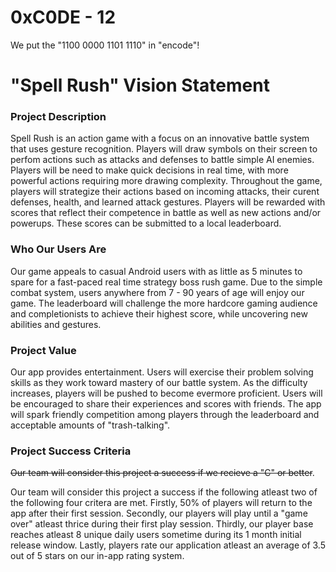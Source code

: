# 0xC0DE - 12

We put the "1100 0000 1101 1110" in "encode"!

# "Spell Rush"  Vision Statement

### Project Description

Spell Rush is an action game with a focus on an innovative battle system that uses gesture recognition. Players will draw symbols on their screen to perfom actions such as attacks and defenses to battle simple AI enemies. Players will be need to make quick decisions
in real time, with more powerful actions requiring more drawing complexity. Throughout the game, players will strategize their actions based on incoming attacks, their curent defenses, health, and learned attack gestures. Players will be rewarded with scores that reflect their competence in battle as well as new actions and/or powerups. These scores can be submitted to a local leaderboard. 

### Who Our Users Are

Our game appeals to casual Android users with as little as 5 minutes to spare for a fast-paced real time strategy boss rush game. Due to the simple combat system, users anywhere from 7 - 90 years of age will enjoy our game.  The leaderboard will challenge the more hardcore gaming audience and completionists to achieve their highest score, while uncovering new abilities and gestures.

### Project Value

Our app provides entertainment. Users will exercise their problem solving skills as they work toward mastery of our battle system. As the difficulty increases, players will be pushed to become evermore proficient. Users will be encouraged to share their experiences and scores with friends. The app will spark friendly competition among players through the leaderboard and acceptable amounts of "trash-talking".

### Project Success Criteria

~~Our team will consider this project a success if we recieve a "C" or better~~.

Our team will consider this project a success if the following atleast two of the following four critera are met. Firstly, 50% of players will return to the app after their first session. Secondly, our players will play until a "game over" atleast thrice during their first play session. Thirdly, our  player base reaches atleast 8 unique daily users sometime during its 1 month initial release window.  Lastly, players rate our application atleast an average of 3.5 out of 5 stars on our in-app rating system.